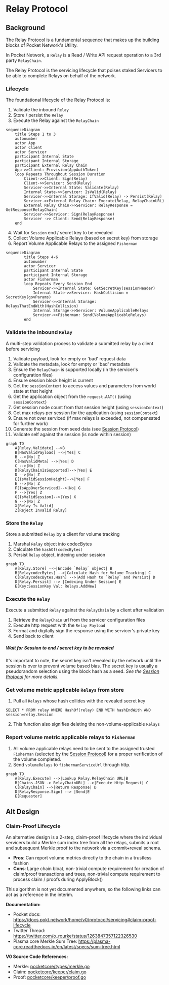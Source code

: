 # Relay Protocol

## Background

The Relay Protocol is a fundamental sequence that makes up the building blocks of Pocket Network's Utility.

In Pocket Network, a `Relay` is a Read / Write API request operation to a 3rd party `RelayChain`.

The Relay Protocol is the servicing lifecycle that poises staked Servicers to be able to complete
Relays on behalf of the network.

### Lifecycle

The foundational lifecycle of the Relay Protocol is:

1. Validate the inbound `Relay`
2. Store / persist the `Relay`
3. Execute the Relay against the `RelayChain`

```mermaid
sequenceDiagram
    title Steps 1 to 3
    autonumber
    actor App
    actor Client
    actor Servicer
    participant Internal State
    participant Internal Storage
    participant External Relay Chain
    App->>Client: Provision(AppAuthToken)
    loop Repeats Throughout Session Duration
        Client->>Client: Sign(Relay)
        Client->>Servicer: Send(Relay)
        Servicer->>Internal State: Validate(Relay)
        Internal State->>Servicer: IsValid(Relay)
        Servicer->>Internal Storage: IfValid(Relay) -> Persist(Relay)
        Servicer->>External Relay Chain: Execute(Relay, RelayChainURL)
        External Relay Chain->>Servicer: RelayResponse = GetResponse(RelayChain)
        Servicer->>Servicer: Sign(RelayResponse)
        Servicer ->> Client: Send(RelayResponse)
    end
```

4. Wait for `Session` end / secret key to be revealed
5. Collect Volume Applicable Relays (based on secret key) from storage
6. Report Volume Applicable Relays to the assigned `Fisherman`

```mermaid
sequenceDiagram
	    title Steps 4-6
	    autonumber
	    actor Servicer
        participant Internal State
        participant Internal Storage
        actor Fisherman
	    loop Repeats Every Session End
	        Servicer->>Internal State: GetSecretKey(sessionHeader)
            Internal State->>Servicer: HashCollision = SecretKey(govParams)
	        Servicer->>Internal Storage: RelaysThatEndWith(HashCollision)
            Internal Storage->>Servicer: VolumeApplicableRelays
            Servicer->>Fisherman: Send(VolumeApplicableRelays)
	    end
```

### Validate the inbound `Relay`

A multi-step validation process to validate a submitted relay by a client before servicing

1. Validate payload, look for empty or 'bad' request data
2. Validate the metadata, look for empty or 'bad' metadata
3. Ensure the `RelayChain` is supported locally (in the servicer's configuration files)
4. Ensure session block height is current
5. Get the `sessionContext` to access values and parameters from world state at that height
6. Get the application object from the `request.AAT()` (using `sessionContext`)
7. Get session node count from that session height (using `sessionContext`)
8. Get max relays per session for the application (using `sessionContext`)
9. Ensure not over serviced (if max relays is exceeded, not compensated for further work)
10. Generate the session from seed data (see [Session Protocol](https://github.com/pokt-network/pocket/blob/main/utility/doc/PROTOCOLS.md))
11. Validate self against the session (is node within session)

```mermaid
graph TD
    A[Relay.Validate] -->B
    B[HasValidPayload] -->|Yes| C
    B -->|No| Z
    C[HasValidMeta] -->|Yes| D
    C -->|No| Z
    D[RelayChainIsSupported]-->|Yes| E
    D -->|No| Z
    E[IsValidSessionHeight]-->|Yes| F
    E -->|No| Z
    F[IsAppOverServiced]-->|No| G
    F -->|Yes| Z
    G[IsValidSession]-->|Yes| X
    G -->|No| Z
    X[Relay Is Valid]
    Z[Reject Invalid Relay]
```

### Store the `Relay`

Store a submitted `Relay` by a client for volume tracking

1. Marshal `Relay` object into codecBytes
2. Calculate the `hashOf(codecBytes)` <needed for volume tracking>
3. Persist `Relay` object, indexing under session

```mermaid
graph TD
    A[Relay.Store] -->|Encode `Relay` object| B
    B[RelaycodecBytes] -->|Calculate Hash for Volume Tracking| C
    C[RelaycodecBytes.Hash] -->|Add Hash to `Relay` and Persist| D
    D[Relay.Persist] --> |Indexing Under Session| E
    E[Key:SessionKey Val: Relays.AddNew]
```

### Execute the `Relay`

Execute a submitted `Relay` against the `RelayChain` by a client after validation

1. Retrieve the `RelayChain` url from the servicer configuration files
2. Execute http request with the `Relay Payload`
3. Format and digitally sign the response using the servicer's private key
4. Send back to client

##### Wait for Session to end / secret key to be revealed

It's important to note, the secret key isn't revealed by the network until the session is over
to prevent volume based bias. The secret key is usually a pseudorandom selection using the block hash as a seed.
_See the [Session Protocol](https://github.com/pokt-network/pocket/blob/main/utility/doc/PROTOCOLS.md) for more details._

### Get volume metric applicable `Relays` from store

1. Pull all `Relays` whose hash collides with the revealed secret key

`SELECT * FROM relay WHERE HashOf(relay) END WITH hashEndWith AND session=relay.Session`

2. This function also signifies deleting the non-volume-applicable `Relays`

### Report volume metric applicable relays to `Fisherman`

1. All volume applicable relays need to be sent to the assigned trusted `Fisherman` (selected by the [Session Protocol](https://github.com/pokt-network/pocket/blob/main/utility/doc/PROTOCOLS.md)) for a proper verification of the volume completed.
2. Send `volumeRelays` to `fishermanServiceUrl` through http.

```mermaid
graph TD
    A[Relay.Execute] -->|Lookup Relay.RelayChain URL|B
    B[Chains.JSON -> RelayChainURL] -->|Execute Http Request| C
    C[RelayChain] -->|Return Response| D
    D[RelayResponse.Sign] --> |Send|E
    E[Requester]
```

## Alt Design

### Claim-Proof Lifecycle

An alternative design is a 2-step, claim-proof lifecycle where the individual servicers
build a Merkle sum index tree from all the relays, submits a root and subsequent Merkle proof to the
network via a commit+reveal schema.

- **Pros**: Can report volume metrics directly to the chain in a trustless fashion
- **Cons**: Large chain bloat, non-trivial compute requirement for creation of claim/proof transactions and trees,
  non-trivial compute requirement to process claim / proofs during ApplyBlock()

This algorithm is not yet documented anywhere, so the following links can act as a reference in the interim.

**Documentation:**

- Pocket docs: https://docs.pokt.network/home/v0/protocol/servicing#claim-proof-lifecycle
- Twitter Thread: https://twitter.com/o_rourke/status/1263847357122326530
- Plasma core Merkle Sum Tree: https://plasma-core.readthedocs.io/en/latest/specs/sum-tree.html

**V0 Source Code References:**

- Merkle: [pocketcore/types/merkle.go](https://github.com/pokt-network/pocket-core/blob/staging/x/pocketcore/types/merkle.go)
- Claim: [pocketcore/keeper/claim.go](https://github.com/pokt-network/pocket-core/blob/staging/x/pocketcore/keeper/claim.go)
- Proof: [pocketcore/keeper/proof.go](https://github.com/pokt-network/pocket-core/blob/staging/x/pocketcore/keeper/proof.go)

<!-- GITHUB_WIKI: utility/relay_protocol -->
